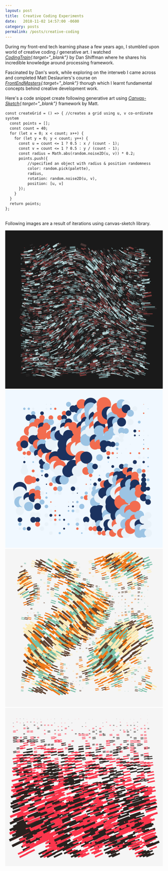 ```yaml
---
layout: post
title:  Creative Coding Experiments
date:   2018-11-02 14:57:00 -0600
category: posts
permalink: /posts/creative-coding
---
```

During my front-end tech learning phase a few years ago, I stumbled upon world of creative coding / generative art. I watched *[CodingTrain](https://www.youtube.com/user/shiffman/featured "Open YouTube Link"){:target="_blank"}* by Dan Shiffman where he shares his incredible knowledge around processing framework.  

Fascinated by Dan's work, while exploring on the interweb I came across and completed Matt Deslauriers's course on *[FrontEndMasters](https://frontendmasters.com/courses/canvas-webgl/ "Open FrontEndMasters"){:target="_blank"}* thorugh which I learnt fundamental concepts behind creative development work.   

Here's a code snippet create following generative art using *[Canvas-Sketch](https://github.com/mattdesl/canvas-sketch.git "Open GitHub Repo"){:target="_blank"}* framework by Matt.

    const createGrid = () => { //creates a grid using u, v co-ordinate system
      const points = [];
      const count = 40;
      for (let x = 0; x < count; x++) {
        for (let y = 0; y < count; y++) {
          const u = count <= 1 ? 0.5 : x / (count - 1);
          const v = count <= 1 ? 0.5 : y / (count - 1);
          const radius = Math.abs(random.noise2D(u, v)) * 0.2;
          points.push({
              //specified an object with radius & position randomness
              color: random.pick(palette),
              radius,
              rotation: random.noise2D(u, v),
              position: [u, v]
          });
        }
      }
      return points;
    };
  
<br>Following images are a result of iterations using canvas-sketch library.   

<img src="/assets/img/genArt3.png" alt="genArt3"/>
<img src="/assets/img/genArt2.png" alt="genArt2"/>
<img src="/assets/img/genArt1.png" alt="genArt1"/>
<img src="/assets/img/genArt4.png" alt="genArt4"/>
  
<!-- # GLSL Shader
<img src="/assets/img/genArt5.png" alt="genArt5"/> -->